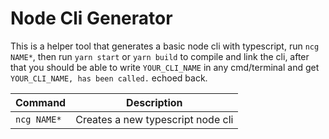 # Node Cli Generator

This is a helper tool that generates a basic node cli with typescript, run `ncg NAME*`, then run `yarn start` or `yarn build` to compile and link the cli, after that you should be able to write `YOUR_CLI_NAME` in any cmd/terminal and get `YOUR_CLI_NAME, has been called.` echoed back.

| Command     | Description                       |
| ----------- | --------------------------------- |
| `ncg NAME*` | Creates a new typescript node cli |
